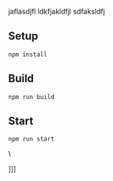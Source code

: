 jaflasdjfl
ldkfjakldfjl
sdfaksldfj



## Setup


`npm install`

## Build

`npm run build`

## Start

`npm run start`










\





]]]

